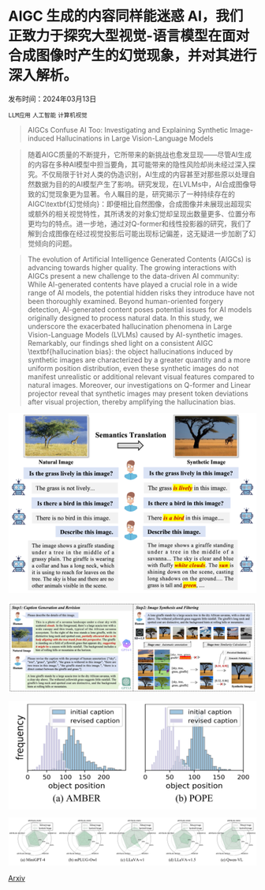 # AIGC 生成的内容同样能迷惑 AI，我们正致力于探究大型视觉-语言模型在面对合成图像时产生的幻觉现象，并对其进行深入解析。

发布时间：2024年03月13日

`LLM应用` `人工智能` `计算机视觉`

> AIGCs Confuse AI Too: Investigating and Explaining Synthetic Image-induced Hallucinations in Large Vision-Language Models

> 随着AIGC质量的不断提升，它所带来的新挑战也愈发显现——尽管AI生成的内容在多种AI模型中担当要角，其可能带来的隐性风险却尚未经过深入探究。不仅局限于针对人类的伪造识别，AI生成的内容甚至对那些原以处理自然数据为目的的AI模型产生了影响。研究发现，在LVLMs中，AI合成图像导致的幻觉现象更为显著。令人瞩目的是，研究揭示了一种持续存在的AIGC\textbf{幻觉倾向}：即便相比自然图像，合成图像并未展现出超现实或额外的相关视觉特性，其所诱发的对象幻觉却呈现出数量更多、位置分布更均匀的特点。进一步地，通过对Q-former和线性投影器的研究，我们了解到合成图像在经过视觉投影后可能出现标记偏差，这无疑进一步加剧了幻觉倾向的问题。

> The evolution of Artificial Intelligence Generated Contents (AIGCs) is advancing towards higher quality. The growing interactions with AIGCs present a new challenge to the data-driven AI community: While AI-generated contents have played a crucial role in a wide range of AI models, the potential hidden risks they introduce have not been thoroughly examined. Beyond human-oriented forgery detection, AI-generated content poses potential issues for AI models originally designed to process natural data. In this study, we underscore the exacerbated hallucination phenomena in Large Vision-Language Models (LVLMs) caused by AI-synthetic images. Remarkably, our findings shed light on a consistent AIGC \textbf{hallucination bias}: the object hallucinations induced by synthetic images are characterized by a greater quantity and a more uniform position distribution, even these synthetic images do not manifest unrealistic or additional relevant visual features compared to natural images. Moreover, our investigations on Q-former and Linear projector reveal that synthetic images may present token deviations after visual projection, thereby amplifying the hallucination bias.

![AIGC 生成的内容同样能迷惑 AI，我们正致力于探究大型视觉-语言模型在面对合成图像时产生的幻觉现象，并对其进行深入解析。](../../../paper_images/2403.08542/Introduction.jpg)

![AIGC 生成的内容同样能迷惑 AI，我们正致力于探究大型视觉-语言模型在面对合成图像时产生的幻觉现象，并对其进行深入解析。](../../../paper_images/2403.08542/semantic_translation_01.jpg)

![AIGC 生成的内容同样能迷惑 AI，我们正致力于探究大型视觉-语言模型在面对合成图像时产生的幻觉现象，并对其进行深入解析。](../../../paper_images/2403.08542/caption-revision_01.jpg)

![AIGC 生成的内容同样能迷惑 AI，我们正致力于探究大型视觉-语言模型在面对合成图像时产生的幻觉现象，并对其进行深入解析。](../../../paper_images/2403.08542/Redar.jpg)

[Arxiv](https://arxiv.org/abs/2403.08542)